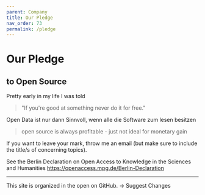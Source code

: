 ```yaml
---
parent: Company
title: Our Pledge
nav_order: 73
permalink: /pledge
---
```


# Our Pledge
## to Open Source

Pretty early in my life I was told
> "If you're good at something never do it for free."

Open Data ist nur dann Sinnvoll, wenn alle die Software zum lesen besitzen


> open source is always profitable - just not ideal for monetary gain

If you want to leave your mark, throw me an email (but make sure to include the title/s of concerning topics).


See the Berlin Declaration on Open Access to Knowledge in the Sciences and Humanities
https://openaccess.mpg.de/Berlin-Declaration

---

This site is organized in the open on GitHub.
→ Suggest Changes

